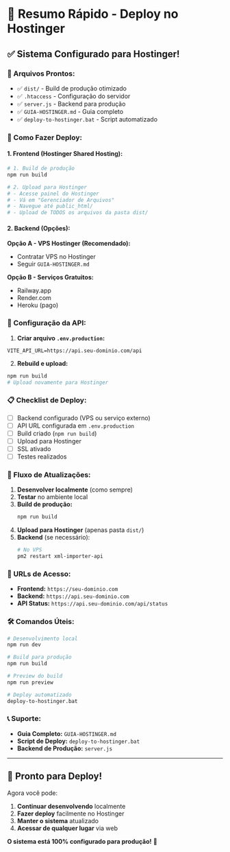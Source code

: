 # 🚀 Resumo Rápido - Deploy no Hostinger

## ✅ **Sistema Configurado para Hostinger!**

### **📁 Arquivos Prontos:**
- ✅ `dist/` - Build de produção otimizado
- ✅ `.htaccess` - Configuração do servidor
- ✅ `server.js` - Backend para produção
- ✅ `GUIA-HOSTINGER.md` - Guia completo
- ✅ `deploy-to-hostinger.bat` - Script automatizado

### **🚀 Como Fazer Deploy:**

#### **1. Frontend (Hostinger Shared Hosting):**
```bash
# 1. Build de produção
npm run build

# 2. Upload para Hostinger
# - Acesse painel do Hostinger
# - Vá em "Gerenciador de Arquivos"
# - Navegue até public_html/
# - Upload de TODOS os arquivos da pasta dist/
```

#### **2. Backend (Opções):**

**Opção A - VPS Hostinger (Recomendado):**
- Contratar VPS no Hostinger
- Seguir `GUIA-HOSTINGER.md`

**Opção B - Serviços Gratuitos:**
- Railway.app
- Render.com
- Heroku (pago)

### **🔧 Configuração da API:**

1. **Criar arquivo `.env.production`:**
```env
VITE_API_URL=https://api.seu-dominio.com/api
```

2. **Rebuild e upload:**
```bash
npm run build
# Upload novamente para Hostinger
```

### **📋 Checklist de Deploy:**

- [ ] Backend configurado (VPS ou serviço externo)
- [ ] API URL configurada em `.env.production`
- [ ] Build criado (`npm run build`)
- [ ] Upload para Hostinger
- [ ] SSL ativado
- [ ] Testes realizados

### **🔄 Fluxo de Atualizações:**

1. **Desenvolver localmente** (como sempre)
2. **Testar** no ambiente local
3. **Build de produção:**
   ```bash
   npm run build
   ```
4. **Upload para Hostinger** (apenas pasta `dist/`)
5. **Backend** (se necessário):
   ```bash
   # No VPS
   pm2 restart xml-importer-api
   ```

### **🎯 URLs de Acesso:**

- **Frontend:** `https://seu-dominio.com`
- **Backend:** `https://api.seu-dominio.com`
- **API Status:** `https://api.seu-dominio.com/api/status`

### **🛠️ Comandos Úteis:**

```bash
# Desenvolvimento local
npm run dev

# Build para produção
npm run build

# Preview do build
npm run preview

# Deploy automatizado
deploy-to-hostinger.bat
```

### **📞 Suporte:**

- **Guia Completo:** `GUIA-HOSTINGER.md`
- **Script de Deploy:** `deploy-to-hostinger.bat`
- **Backend de Produção:** `server.js`

---

## 🎉 **Pronto para Deploy!**

Agora você pode:
1. **Continuar desenvolvendo** localmente
2. **Fazer deploy** facilmente no Hostinger
3. **Manter o sistema** atualizado
4. **Acessar de qualquer lugar** via web

**O sistema está 100% configurado para produção!** 🚀
